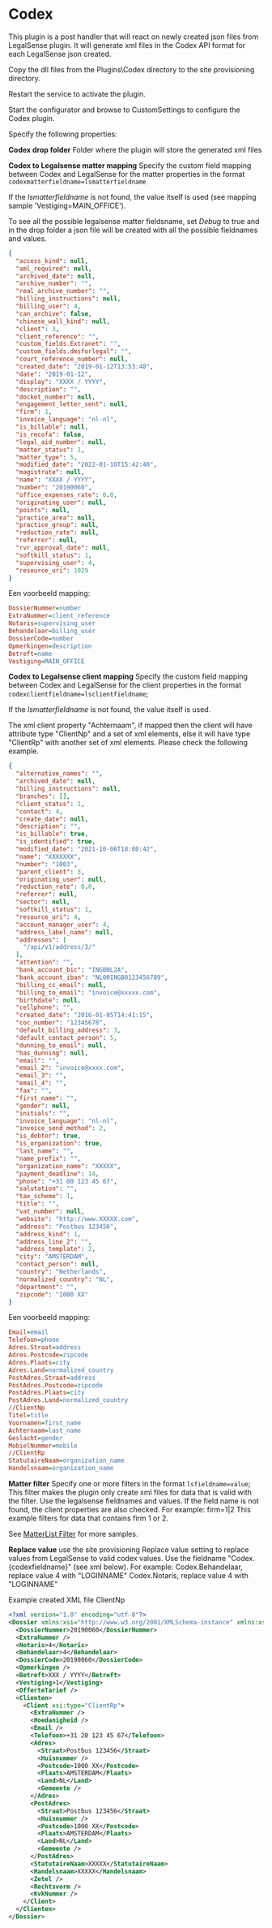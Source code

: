 ﻿# Codex

This plugin is a post handler that will react on newly created json files from LegalSense plugin. It will generate xml files in the Codex API format for each LegalSense json created.

Copy the dll files from the Plugins\Codex directory to the site provisioning directory.  

Restart the service to activate the plugin.

Start the configurator and browse to CustomSettings to configure the Codex plugin.

Specify the following properties:

**Codex drop folder**
Folder where the plugin will store the generated xml files

**Codex to Legalsense matter mapping**
Specify the custom field mapping between Codex and LegalSense for the matter properties in the format `codexmatterfieldname=lsmatterfieldname`

If the *lsmatterfieldname* is not found, the value itself is used (see mapping sample 'Vestiging=MAIN_OFFICE').

To see all the possible legalsense matter fieldsname, set *Debug* to true and in the drop folder a json file will be created with all the possible fieldnames and values.

```json
{
  "access_kind": null,
  "aml_required": null,
  "archived_date": null,
  "archive_number": "",
  "real_archive_number": "",
  "billing_instructions": null,
  "billing_user": 4,
  "can_archive": false,
  "chinese_wall_kind": null,
  "client": 3,
  "client_reference": "",
  "custom_fields.Extranet": "",
  "custom_fields.dmsforlegal": "",
  "court_reference_number": null,
  "created_date": "2019-01-12T13:53:48",
  "date": "2019-01-12",
  "display": "XXXX / YYYY",
  "description": "",
  "docket_number": null,
  "engagement_letter_sent": null,
  "firm": 1,
  "invoice_language": "nl-nl",
  "is_billable": null,
  "is_recofa": false,
  "legal_aid_number": null,
  "matter_status": 1,
  "matter_type": 5,
  "modified_date": "2022-01-10T15:42:40",
  "magistrate": null,
  "name": "XXXX / YYYY",
  "number": "20190060",
  "office_expenses_rate": 0.0,
  "originating_user": null,
  "points": null,
  "practice_area": null,
  "practice_group": null,
  "reduction_rate": null,
  "referrer": null,
  "rvr_approval_date": null,
  "softkill_status": 1,
  "supervising_user": 4,
  "resource_uri": 1029
}
```

Een voorbeeld mapping:

```ini
DossierNummer=number
ExtraNummer=client_reference
Notaris=supervising_user
Behandelaar=billing_user
DossierCode=number
Opmerkingen=description
Betreft=name
Vestiging=MAIN_OFFICE
```

**Codex to Legalsense client mapping**
Specify the custom field mapping between Codex and LegalSense for the client properties in the format `codexclientfieldname=lsclientfieldname`;

If the *lsmatterfieldname* is not found, the value itself is used.

The xml client property "Achternaam", if mapped then the client will have attribute type "ClientNp" and a set of xml elements, else it will have type "ClientRp" with another set of xml elements. Please check the following example.

```json
{
  "alternative_names": "",
  "archived_date": null,
  "billing_instructions": null,
  "branches": [],
  "client_status": 1,
  "contact": 4,
  "create_date": null,
  "description": "",
  "is_billable": true,
  "is_identified": true,
  "modified_date": "2021-10-06T18:00:42",
  "name": "XXXXXXX",
  "number": "1003",
  "parent_client": 3,
  "originating_user": null,
  "reduction_rate": 0.0,
  "referrer": null,
  "sector": null,
  "softkill_status": 1,
  "resource_uri": 4,
  "account_manager_user": 4,
  "address_label_name": null,
  "addresses": [
    "/api/v1/address/3/"
  ],
  "attention": "",
  "bank_account_bic": "INGBNL2A",
  "bank_account_iban": "NL00INGB0123456789",
  "billing_cc_email": null,
  "billing_to_email": "invoice@xxxxx.com",
  "birthdate": null,
  "cellphone": "",
  "created_date": "2016-01-05T14:41:15",
  "coc_number": "12345678",
  "default_billing_address": 3,
  "default_contact_person": 5,
  "dunning_to_email": null,
  "has_dunning": null,
  "email": "",
  "email_2": "invoice@xxxx.com",
  "email_3": "",
  "email_4": "",
  "fax": "",
  "first_name": "",
  "gender": null,
  "initials": "",
  "invoice_language": "nl-nl",
  "invoice_send_method": 2,
  "is_debtor": true,
  "is_organization": true,
  "last_name": "",
  "name_prefix": "",
  "organization_name": "XXXXX",
  "payment_deadline": 14,
  "phone": "+31 00 123 45 67",
  "salutation": "",
  "tax_scheme": 1,
  "title": "",
  "vat_number": null,
  "website": "http://www.XXXXX.com",
  "address": "Postbus 123456",
  "address_kind": 1,
  "address_line_2": "",
  "address_template": 2,
  "city": "AMSTERDAM",
  "contact_person": null,
  "country": "Netherlands",
  "normalized_country": "NL",
  "department": "",
  "zipcode": "1000 XX"
}
```

Een voorbeeld mapping:

```ini
Email=email
Telefoon=phone
Adres.Straat=address
Adres.Postcode=zipcode
Adres.Plaats=city
Adres.Land=normalized_country
PostAdres.Straat=address
PostAdres.Postcode=zipcode
PostAdres.Plaats=city
PostAdres.Land=normalized_country
//ClientNp
Titel=title
Voornamen=first_name
Achternaam=last_name
Geslacht=gender
MobielNummer=mobile
//ClientRp
StatutaireNaam=organization_name
Handelsnaam=organization_name
```

**Matter filter**
Specify one or more filters in the format `lsfieldname=value`;
This filter makes the plugin only create xml files for data that is valid with the filter. Use the legalsense fieldnames and values. If the field name is not found, the client properties are also checked.
For example:
firm=1|2
This example filters for data that contains firm 1 or 2.

See [MatterList Filter](MatterList.md#filter) for more samples.

**Replace value**
use the site provisioning Replace value setting to replace values from LegalSense to valid codex values. Use the fieldname "Codex.{codexfieldname}" (see xml below). For example:
Codex.Behandelaar, replace value 4 with "LOGINNAME"
Codex.Notaris, replace value 4 with "LOGINNAME"

Example created XML file ClientNp

```xml
<?xml version="1.0" encoding="utf-8"?>
<Dossier xmlns:xsi="http://www.w3.org/2001/XMLSchema-instance" xmlns:xsd="http://www.w3.org/2001/XMLSchema">
  <DossierNummer>20190060</DossierNummer>
  <ExtraNummer />
  <Notaris>4</Notaris>
  <Behandelaar>4</Behandelaar>
  <DossierCode>20190060</DossierCode>
  <Opmerkingen />
  <Betreft>XXX / YYYY</Betreft>
  <Vestiging>1</Vestiging>
  <OfferteTarief />
  <Clienten>
    <Client xsi:type="ClientRp">
      <ExtraNummer />
      <Hoedanigheid />
      <Email />
      <Telefoon>+31 20 123 45 67</Telefoon>
      <Adres>
        <Straat>Postbus 123456</Straat>
        <Huisnummer />
        <Postcode>1000 XX</Postcode>
        <Plaats>AMSTERDAM</Plaats>
        <Land>NL</Land>
        <Gemeente />
      </Adres>
      <PostAdres>
        <Straat>Postbus 123456</Straat>
        <Huisnummer />
        <Postcode>1000 XX</Postcode>
        <Plaats>AMSTERDAM</Plaats>
        <Land>NL</Land>
        <Gemeente />
      </PostAdres>
      <StatutaireNaam>XXXXX</StatutaireNaam>
      <Handelsnaam>XXXXX</Handelsnaam>
      <Zetel />
      <Rechtsvorm />
      <KvkNummer />
    </Client>
  </Clienten>
</Dossier>
```
